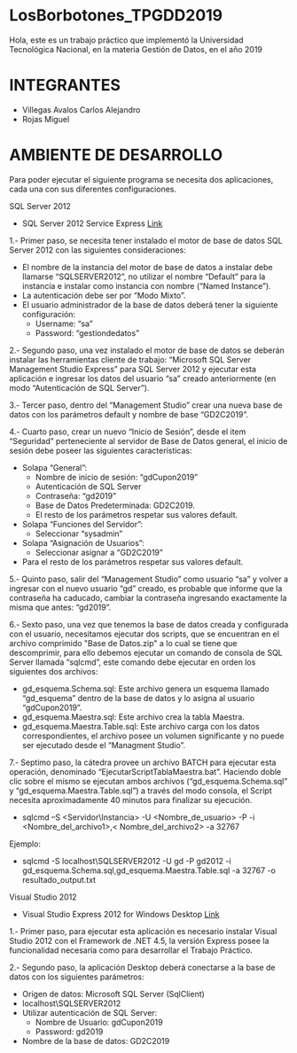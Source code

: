# LosBorbotones_TPGDD2019
Hola, este es un trabajo práctico que implementó la Universidad Tecnológica Nacional, en la materia Gestión de Datos, en el año 2019

# INTEGRANTES
* Villegas Avalos Carlos Alejandro
* Rojas Miguel

# AMBIENTE DE DESARROLLO

Para poder ejecutar el siguiente programa se necesita dos aplicaciones, cada una con sus diferentes configuraciones.

SQL Server 2012
 * SQL Server 2012 Service Express [Link](https://www.microsoft.com/es-cl/download/details.aspx?id=50003)

1.- Primer paso, se necesita tener instalado el motor de base de datos SQL Server 2012 con las siguientes consideraciones:
* El nombre de la instancia del motor de base de datos a instalar debe llamarse “SQLSERVER2012”, no utilizar el nombre “Default” para la instancia e instalar como instancia con nombre (“Named Instance”).
* La autenticación debe ser por “Modo Mixto”.
* El usuario administrador de la base de datos deberá tener la siguiente configuración:
  * Username: “sa”
  * Password: “gestiondedatos”

2.- Segundo paso, una vez instalado el motor de base de datos se deberán instalar las herramientas cliente de trabajo: “Microsoft SQL Server Management Studio Express” para SQL Server 2012 y ejecutar esta aplicación e ingresar los datos del usuario “sa” creado anteriormente (en modo “Autenticación de SQL Server”).

3.- Tercer paso, dentro del “Management Studio” crear una nueva base de datos con los parámetros default y nombre de base “GD2C2019”.

4.- Cuarto paso, crear un nuevo “Inicio de Sesión”, desde el item “Seguridad” perteneciente al servidor de Base de Datos general, el inicio de sesión debe poseer las siguientes características:
* Solapa “General”:
  * Nombre de inicio de sesión: “gdCupon2019”
  * Autenticación de SQL Server
  * Contraseña: “gd2019”
  * Base de Datos Predeterminada: GD2C2019.
  * El resto de los parámetros respetar sus valores default.
* Solapa “Funciones del Servidor”:
  * Seleccionar “sysadmin”
* Solapa “Asignación de Usuarios”:
  * Seleccionar asignar a “GD2C2019”
* Para el resto de los parámetros respetar sus valores default.

5.- Quinto paso, salir del “Management Studio” como usuario “sa” y volver a ingresar con el nuevo usuario “gd” creado, es probable que informe que la contraseña ha caducado, cambiar la contraseña ingresando exactamente la misma que antes: “gd2019”.

6.- Sexto paso, una vez que tenemos la base de datos creada y configurada con el usuario, necesitamos ejecutar dos scripts, que se encuentran en el archivo comprimido "Base de Datos.zip" a lo cual se tiene que descomprimir, para ello debemos ejecutar un comando de consola de SQL Server llamada “sqlcmd”, este comando debe ejecutar en orden los siguientes dos archivos:
* gd_esquema.Schema.sql: Este archivo genera un esquema llamado “gd_esquema” dentro de la base de datos y lo asigna al usuario “gdCupon2019”.
* gd_esquema.Maestra.sql: Este archivo crea la tabla Maestra.
* gd_esquema.Maestra.Table.sql: Este archivo carga con los datos correspondientes, el archivo posee un volumen significante y no puede ser ejecutado desde el “Managment Studio”.

7.- Septimo paso, la cátedra provee un archivo BATCH para ejecutar esta operación, denominado “EjecutarScriptTablaMaestra.bat”. Haciendo doble clic sobre el mismo se ejecutan ambos archivos (“gd_esquema.Schema.sql” y “gd_esquema.Maestra.Table.sql”) a través del modo consola, el Script necesita aproximadamente 40 minutos para finalizar su ejecución.
 * sqlcmd –S <Servidor\Instancia> -U <Nombre_de_usuario> -P <Password> -i <Nombre_del_archivo1>,< Nombre_del_archivo2> -a 32767

Ejemplo:
 * sqlcmd -S localhost\SQLSERVER2012 -U gd -P gd2012 -i gd_esquema.Schema.sql,gd_esquema.Maestra.Table.sql -a 32767 -o resultado_output.txt
 
Visual Studio 2012
 * Visual Studio Express 2012 for Windows Desktop [Link](https://my.visualstudio.com/Downloads?q=visual%20studio%202012&wt.mc_id=o~msft~vscom~older-downloads)
 
 1.- Primer paso, para ejecutar esta aplicación es necesario instalar Visual Studio 2012 con el Framework de .NET 4.5, la versión Express posee la funcionalidad necesaria como para desarrollar el Trabajo Práctico.
 
 2.- Segundo paso, la aplicación Desktop deberá conectarse a la base de datos con los siguientes parámetros:
 * Origen de datos: Microsoft SQL Server (SqlClient)
 * localhost\SQLSERVER2012
 * Utilizar autenticación de SQL Server:
   * Nombre de Usuario: gdCupon2019
   * Password: gd2019
 * Nombre de la base de datos: GD2C2019
